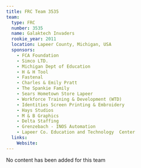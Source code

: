 ```yaml
---
title: FRC Team 3535
team:
  type: FRC
  number: 3535
  name: Galaktech Invaders
  rookie_year: 2011
  location: Lapeer County, Michigan, USA
  sponsors:
    - FCA Foundation
    - Simco LTD.
    - Michigan Dept of Education
    - H & H Tool
    - Fastenal
    - Charles & Emily Pratt
    - The Spankie Family
    - Sears Hometown Store Lapeer
    - Workforce Training & Development (WTD)
    - Identities Screen Printing & Embroidery
    - Hays Studios
    - M & B Graphics
    - Delta Staffing
    - Grenzebach - INOS Automation
    - Lapeer Co. Education and Technology  Center
  links:
    Website: 
---
```

No content has been added for this team
